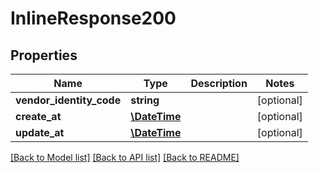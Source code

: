 # InlineResponse200

## Properties
Name | Type | Description | Notes
------------ | ------------- | ------------- | -------------
**vendor_identity_code** | **string** |  | [optional] 
**create_at** | [**\DateTime**](\DateTime.md) |  | [optional] 
**update_at** | [**\DateTime**](\DateTime.md) |  | [optional] 

[[Back to Model list]](../README.md#documentation-for-models) [[Back to API list]](../README.md#documentation-for-api-endpoints) [[Back to README]](../README.md)


